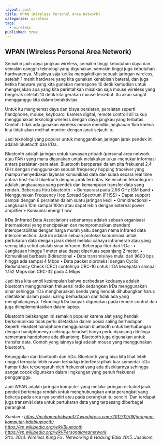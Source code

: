 ```yaml
---
layout: post
title: WPAN (Wireless Personal Area Network)
categories: wireless
tags:
  - wireless
published: true
---
```

## WPAN (Wireless Personal Area Network)

Semakin jauh daya jangkau wireless, semakin tinggi kebutuhan daya dan semakin canggih teknologi yang digunakan, semakin tinggi juga kebutuhan hardwarenya. Misalnya saja ketika mengaktifkan sebuah jaringan wireless, setelah 1 menit hardware yang kita gunakan kehabisan baterai, dan juga ketika hadware yang kita gunakan merespone 10 detik kemudian untuk mengerjakan apa yang kita perintahkan misalkan saja mouse wireless yang bergerak setelah 10 detik kita gerakan mouse tersebut. Itu akan sangat mengganggu kita dalam beraktivitas.

Untuk itu menghemat daya dan biaya peralatan, peralatan seperti handphone, mouse, keyboard, kamera digital, remote controll dll cukup menggunakan teknologi wireless dengan daya jangkau yang terbatas. Contoh: tidak ada gunakan wireless mouse memiliki jangkauan 1km karena kita tidak akan melihat monitor dengan jarak sejauh itu.

Jadi teknologi yang populer untuk menggantikan jaringan jarak pendek ini adalah bluetooth dan IrDa. 
	
Bluetooth adalah jaringan untuk kawasan pribadi (personal area network atau PAN) yang mana digunakan untuk melakukan tukar-menukar informasi antara peralatan-peralatan. Bluetooth beroperasi dalam pita frekuensi 2,4 GHz dengan menggunakan sebuah frequency hopping traceiver yang mampu menyediakan layanan komunikasi data dan suara secara real time antara host-host bluetooth dengan jarak terbatas. Kelemahan teknologi ini adalah jangkauanya yang pendek dan kemampuan transfer data yang rendah. Beberapa fitru bluetooth :
    • Beroperasi pada 2.56 GHz ISM band
    • Menggunakan Frequency Hop Spread Spectrum (FHSS)
    • Dapat support sampai dengan 8 peralatan dalam suatu jaringan kecil
    • Omnidrectional
    • Jangkauan 10m sampai 100m atau dapat lebih dengan external power amplifier
    • Konsumsi energi 1 mw
      
IrDa (Infrared Data Association) sebenarnya adalah sebuah organisasi internasional yang menciptakan dan mempromosikan standard interoperabilitas dengan harga murah yaitu dengan nama infrared data interconnection. Jadi ini adalah sebuah protokol komunikasi untuk pertukaran data dengan jarak deket melalui cahaya inframerah atau yang sering kita sebut adalah sinar infrared. Beberapa fitur dari IrDa : 
    • Jangkauan hingga 1 meter atau dapat diperluas sepanjang 2 meter.
    • Komunikasi berbasis Bidirectional
    • Data transmisinya mulai dari 9600 bps hingga ada sampai 4 Mbps
    • Data packet diproteksi dengan Cyclic Redundancy Check (CRC) contohnya CRC-16 untuk IrDA kecepatan sampai 1.152 Mbps dan CRC-32 pada 4 Mbps
      
Jadi bisa kita ambil kesimpulan bahwa perbedaan keduanya adalah bluetooth menggunakan frekuensi radio sedangkan IrDa menggunakan sinar sehingga IrDa mengharuskan benda yang hendak dihubungkan harus diletakkan dalam posisi saling berhadapan dan tidak ada yang menghalanginya. Teknologi IrDa banyak digunakan pada remote control dan juga diimplementasikan dalam laptop.

Bluetooth belakangan ini semakin populer karena alat yang hendak berkomunikasi tidak perlu diletakkan dalam posisi saling berhadapan. Seperti Headset handphone menggunakan bluetooth untuk berhubungan dengan handphonenya sehingga headset hanya perlu dipasang ditelinga sementara handphone ada dikantong. Bluetooth juga digunakan untuk transfer data. Contoh yang lainnya lagi adalah mouse yang menggunakan bluetooth.

Keunggulan dari bluetooth dan IrDa. Bluetooth yang bisa kita lihat lebih unggul ternyata lebih rawan terhadap interfensi pihak luar sementar IrDa hampr tidak terpengaruh oleh frekuensi yang ada disekitarnya sehingga sangat cocok digunakan dalam lingkungan yang penuh frekuensi pengganggu.

Jadi WPAN adalah jaringan komputer yang melalui jaringan nirkabel jarak pendek bertenaga rendah untuk menghubungkan antar perangkat yang bekerja pada area nya sendiri atau pada perangkat itu sendiri. Dan terdapat juga transmisi data untuk pertukaran data yang terpasang diberbagai perangkat.

 
_Sumber : 
https://muhamadridwan177.wordpress.com/2012/12/08/jaringan-komputer-irdabluetooth/  
https://en.wikipedia.org/wiki/Bluetooth  
https://en.wikipedia.org/wiki/Personalareanetwork  
S’to. 2014. Wireless Kung Fu : Networking & Hacking Edisi 2015. Jasakom._

